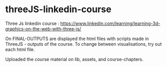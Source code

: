 # threeJS-linkedin-course
Three Js linkedin course : https://www.linkedin.com/learning/learning-3d-graphics-on-the-web-with-three-js/

On FINAL-OUTPUTS are displayed the html files with scripts made in ThreeJS - outputs of the course.
To change between visualisations, try out each html file. 

Uploaded the course material on lib, assets, and course-chapters.
